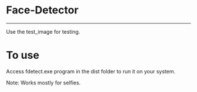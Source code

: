 # Face-Detector
___________________________________________

Use the test_image for testing.

# To use

Access fdetect.exe program in the dist folder to run it on your system.

Note: Works mostly for selfies.
